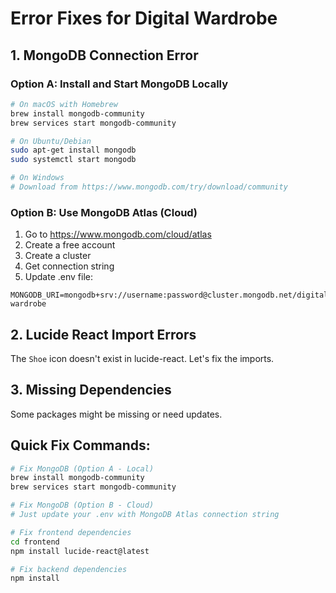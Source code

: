# Error Fixes for Digital Wardrobe

## 1. MongoDB Connection Error

### Option A: Install and Start MongoDB Locally
```bash
# On macOS with Homebrew
brew install mongodb-community
brew services start mongodb-community

# On Ubuntu/Debian
sudo apt-get install mongodb
sudo systemctl start mongodb

# On Windows
# Download from https://www.mongodb.com/try/download/community
```

### Option B: Use MongoDB Atlas (Cloud)
1. Go to https://www.mongodb.com/cloud/atlas
2. Create a free account
3. Create a cluster
4. Get connection string
5. Update .env file:
```env
MONGODB_URI=mongodb+srv://username:password@cluster.mongodb.net/digital-wardrobe
```

## 2. Lucide React Import Errors

The `Shoe` icon doesn't exist in lucide-react. Let's fix the imports.

## 3. Missing Dependencies

Some packages might be missing or need updates.

## Quick Fix Commands:

```bash
# Fix MongoDB (Option A - Local)
brew install mongodb-community
brew services start mongodb-community

# Fix MongoDB (Option B - Cloud)
# Just update your .env with MongoDB Atlas connection string

# Fix frontend dependencies
cd frontend
npm install lucide-react@latest

# Fix backend dependencies
npm install
```
